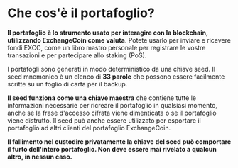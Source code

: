 # Che cos'è il portafoglio?

**Il portafoglio è lo strumento usato per interagire con la blockchain,
utilizzando ExchangeCoin come valuta**. Potete usarlo per inviare e ricevere fondi
EXCC, come un libro mastro personale per registrare le vostre transazioni e per
partecipare allo staking (PoS).

I portafogli sono generati in modo deterministico da una chiave seed. Il
seed mnemonico è un elenco di **33 parole** che possono essere facilmente
scritte su un foglio di carta per il backup.

**Il seed funziona come una chiave maestra** che contiene tutte le informazioni
necessarie per ricreare il portafoglio in qualsiasi momento, anche se la frase
d'accesso cifrata viene dimenticata o se il portafoglio viene distrutto. Il
seed può anche essere utilizzato per esportare il portafoglio ad altri clienti
del portafoglio ExchangeCoin.

**Il fallimento nel custodire privatamente la chiave del seed può comportare il
furto dell'intero portafoglio. Non deve essere mai rivelato a qualcun altro, in
nessun caso.**
